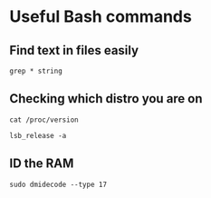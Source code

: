 # Useful Bash commands

## Find text in files easily
~~~
grep * string
~~~

## Checking which distro you are on
~~~
cat /proc/version
~~~
~~~
lsb_release -a
~~~

## ID the RAM
~~~
sudo dmidecode --type 17
~~~
